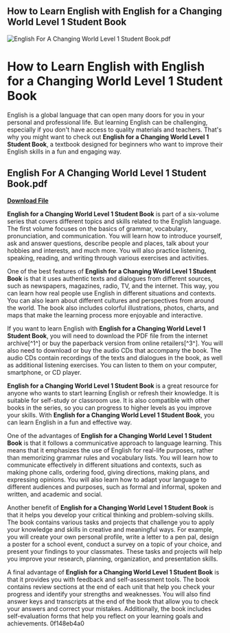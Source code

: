 ## How to Learn English with English for a Changing World Level 1 Student Book

 
![English For A Changing World Level 1 Student Book.pdf](https://encrypted-tbn0.gstatic.com/images?q=tbn:ANd9GcSXP6Yx8tQGtYJXtT6KFJAGmZl7SlRtHCp2hzpCUjCHdGjCvb3X6bFwQWU)

 
# How to Learn English with English for a Changing World Level 1 Student Book
  
English is a global language that can open many doors for you in your personal and professional life. But learning English can be challenging, especially if you don't have access to quality materials and teachers. That's why you might want to check out **English for a Changing World Level 1 Student Book**, a textbook designed for beginners who want to improve their English skills in a fun and engaging way.
 
## English For A Changing World Level 1 Student Book.pdf


[**Download File**](https://www.google.com/url?q=https%3A%2F%2Furluso.com%2F2tKBuo&sa=D&sntz=1&usg=AOvVaw0Yi1Kue8mQxRcWdVZnZ9XH)

  
**English for a Changing World Level 1 Student Book** is part of a six-volume series that covers different topics and skills related to the English language. The first volume focuses on the basics of grammar, vocabulary, pronunciation, and communication. You will learn how to introduce yourself, ask and answer questions, describe people and places, talk about your hobbies and interests, and much more. You will also practice listening, speaking, reading, and writing through various exercises and activities.
  
One of the best features of **English for a Changing World Level 1 Student Book** is that it uses authentic texts and dialogues from different sources, such as newspapers, magazines, radio, TV, and the internet. This way, you can learn how real people use English in different situations and contexts. You can also learn about different cultures and perspectives from around the world. The book also includes colorful illustrations, photos, charts, and maps that make the learning process more enjoyable and interactive.
  
If you want to learn English with **English for a Changing World Level 1 Student Book**, you will need to download the PDF file from the internet archive[^1^] or buy the paperback version from online retailers[^3^]. You will also need to download or buy the audio CDs that accompany the book. The audio CDs contain recordings of the texts and dialogues in the book, as well as additional listening exercises. You can listen to them on your computer, smartphone, or CD player.
  
**English for a Changing World Level 1 Student Book** is a great resource for anyone who wants to start learning English or refresh their knowledge. It is suitable for self-study or classroom use. It is also compatible with other books in the series, so you can progress to higher levels as you improve your skills. With **English for a Changing World Level 1 Student Book**, you can learn English in a fun and effective way.
  
One of the advantages of **English for a Changing World Level 1 Student Book** is that it follows a communicative approach to language learning. This means that it emphasizes the use of English for real-life purposes, rather than memorizing grammar rules and vocabulary lists. You will learn how to communicate effectively in different situations and contexts, such as making phone calls, ordering food, giving directions, making plans, and expressing opinions. You will also learn how to adapt your language to different audiences and purposes, such as formal and informal, spoken and written, and academic and social.
  
Another benefit of **English for a Changing World Level 1 Student Book** is that it helps you develop your critical thinking and problem-solving skills. The book contains various tasks and projects that challenge you to apply your knowledge and skills in creative and meaningful ways. For example, you will create your own personal profile, write a letter to a pen pal, design a poster for a school event, conduct a survey on a topic of your choice, and present your findings to your classmates. These tasks and projects will help you improve your research, planning, organization, and presentation skills.
  
A final advantage of **English for a Changing World Level 1 Student Book** is that it provides you with feedback and self-assessment tools. The book contains review sections at the end of each unit that help you check your progress and identify your strengths and weaknesses. You will also find answer keys and transcripts at the end of the book that allow you to check your answers and correct your mistakes. Additionally, the book includes self-evaluation forms that help you reflect on your learning goals and achievements.
 0f148eb4a0
